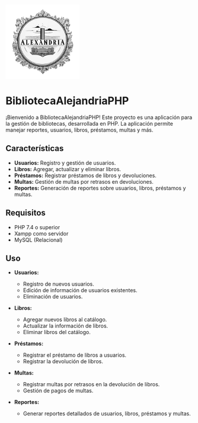 <img src="img/logoBiblioteca.png" alt="Logo de la Biblioteca" width="200">

# BibliotecaAlejandriaPHP

¡Bienvenido a BibliotecaAlejandriaPHP! 
Este proyecto es una aplicación para la gestión de bibliotecas, desarrollada en PHP.
La aplicación permite manejar reportes, usuarios, libros, préstamos, multas y más.

## Características

- **Usuarios:** Registro y gestión de usuarios.
- **Libros:** Agregar, actualizar y eliminar libros.
- **Préstamos:** Registrar préstamos de libros y devoluciones.
- **Multas:** Gestión de multas por retrasos en devoluciones.
- **Reportes:** Generación de reportes sobre usuarios, libros, préstamos y multas.

## Requisitos

- PHP 7.4 o superior
- Xampp como servidor
- MySQL (Relacional)


## Uso

- **Usuarios:**
  - Registro de nuevos usuarios.
  - Edición de información de usuarios existentes.
  - Eliminación de usuarios.

- **Libros:**
  - Agregar nuevos libros al catálogo.
  - Actualizar la información de libros.
  - Eliminar libros del catálogo.

- **Préstamos:**
  - Registrar el préstamo de libros a usuarios.
  - Registrar la devolución de libros.

- **Multas:**
  - Registrar multas por retrasos en la devolución de libros.
  - Gestión de pagos de multas.

- **Reportes:**
  - Generar reportes detallados de usuarios, libros, préstamos y multas.
